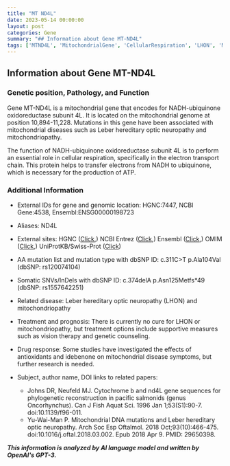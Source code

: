 ```yaml
---
title: "MT ND4L"
date: 2023-05-14 00:00:00
layout: post
categories: Gene
summary: "## Information about Gene MT-ND4L"
tags: ['MTND4L', 'MitochondrialGene', 'CellularRespiration', 'LHON', 'Mitochondriopathy', 'GeneticCounseling', 'Antioxidants', 'Idebenone']
---
```


## Information about Gene MT-ND4L

### Genetic position, Pathology, and Function

Gene MT-ND4L is a mitochondrial gene that encodes for NADH-ubiquinone oxidoreductase subunit 4L. It is located on the mitochondrial genome at position 10,894-11,228. Mutations in this gene have been associated with mitochondrial diseases such as Leber hereditary optic neuropathy and mitochondriopathy.

The function of NADH-ubiquinone oxidoreductase subunit 4L is to perform an essential role in cellular respiration, specifically in the electron transport chain. This protein helps to transfer electrons from NADH to ubiquinone, which is necessary for the production of ATP.

### Additional Information

- External IDs for gene and genomic location: HGNC:7447, NCBI Gene:4538, Ensembl:ENSG00000198723
- Aliases: ND4L

- External sites: HGNC ([Click](https://www.genenames.org/data/gene-symbol-report/#!/hgnc_id/HGNC:7447),) NCBI Entrez ([Click](https://www.ncbi.nlm.nih.gov/gene/4538),) Ensembl ([Click](https://www.ensembl.org/Homo_sapiens/Gene/Summary?g=ENSG00000198723),) OMIM ([Click](https://omim.org/entry/516005),) UniProtKB/Swiss-Prot ([Click](https://www.uniprot.org/uniprot/P03901))

- AA mutation list and mutation type with dbSNP ID: c.311C>T p.Ala104Val (dbSNP: rs120074104)
- Somatic SNVs/InDels with dbSNP ID: c.374delA p.Asn125Metfs*49 (dbSNP: rs1557642251)
- Related disease: Leber hereditary optic neuropathy (LHON) and mitochondriopathy
- Treatment and prognosis: There is currently no cure for LHON or mitochondriopathy, but treatment options include supportive measures such as vision therapy and genetic counseling.
- Drug response: Some studies have investigated the effects of antioxidants and idebenone on mitochondrial disease symptoms, but further research is needed.
- Subject, author name, DOI links to related papers:
  - Johns DR, Neufeld MJ. Cytochrome b and nd4L gene sequences for phylogenetic reconstruction in pacific salmonids (genus Oncorhynchus)\. Can J Fish Aquat Sci. 1996 Jan 1;53(S1):90-7. doi:10.1139/f96-011.
  - Yu-Wai-Man P. Mitochondrial DNA mutations and Leber hereditary optic neuropathy. Arch Soc Esp Oftalmol. 2018 Oct;93(10):466-475. doi:10.1016/j.oftal.2018.03.002. Epub 2018 Apr 9. PMID: 29650398.

**_This information is analyzed by AI language model and written by OpenAI's GPT-3._**